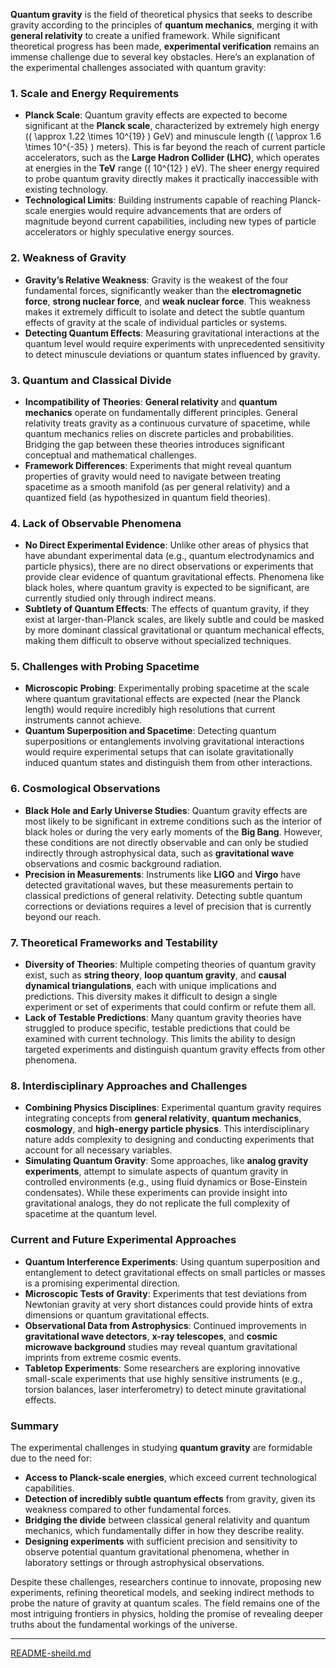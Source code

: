 **Quantum gravity** is the field of theoretical physics that seeks to describe gravity according to the principles of **quantum mechanics**, merging it with **general relativity** to create a unified framework. While significant theoretical progress has been made, **experimental verification** remains an immense challenge due to several key obstacles. Here’s an explanation of the experimental challenges associated with quantum gravity:

### 1. **Scale and Energy Requirements**
- **Planck Scale**: Quantum gravity effects are expected to become significant at the **Planck scale**, characterized by extremely high energy (\( \approx 1.22 \times 10^{19} \) GeV) and minuscule length (\( \approx 1.6 \times 10^{-35} \) meters). This is far beyond the reach of current particle accelerators, such as the **Large Hadron Collider (LHC)**, which operates at energies in the **TeV** range (\( 10^{12} \) eV). The sheer energy required to probe quantum gravity directly makes it practically inaccessible with existing technology.
- **Technological Limits**: Building instruments capable of reaching Planck-scale energies would require advancements that are orders of magnitude beyond current capabilities, including new types of particle accelerators or highly speculative energy sources.

### 2. **Weakness of Gravity**
- **Gravity’s Relative Weakness**: Gravity is the weakest of the four fundamental forces, significantly weaker than the **electromagnetic force**, **strong nuclear force**, and **weak nuclear force**. This weakness makes it extremely difficult to isolate and detect the subtle quantum effects of gravity at the scale of individual particles or systems.
- **Detecting Quantum Effects**: Measuring gravitational interactions at the quantum level would require experiments with unprecedented sensitivity to detect minuscule deviations or quantum states influenced by gravity.

### 3. **Quantum and Classical Divide**
- **Incompatibility of Theories**: **General relativity** and **quantum mechanics** operate on fundamentally different principles. General relativity treats gravity as a continuous curvature of spacetime, while quantum mechanics relies on discrete particles and probabilities. Bridging the gap between these theories introduces significant conceptual and mathematical challenges.
- **Framework Differences**: Experiments that might reveal quantum properties of gravity would need to navigate between treating spacetime as a smooth manifold (as per general relativity) and a quantized field (as hypothesized in quantum field theories).

### 4. **Lack of Observable Phenomena**
- **No Direct Experimental Evidence**: Unlike other areas of physics that have abundant experimental data (e.g., quantum electrodynamics and particle physics), there are no direct observations or experiments that provide clear evidence of quantum gravitational effects. Phenomena like black holes, where quantum gravity is expected to be significant, are currently studied only through indirect means.
- **Subtlety of Quantum Effects**: The effects of quantum gravity, if they exist at larger-than-Planck scales, are likely subtle and could be masked by more dominant classical gravitational or quantum mechanical effects, making them difficult to observe without specialized techniques.

### 5. **Challenges with Probing Spacetime**
- **Microscopic Probing**: Experimentally probing spacetime at the scale where quantum gravitational effects are expected (near the Planck length) would require incredibly high resolutions that current instruments cannot achieve.
- **Quantum Superposition and Spacetime**: Detecting quantum superpositions or entanglements involving gravitational interactions would require experimental setups that can isolate gravitationally induced quantum states and distinguish them from other interactions.

### 6. **Cosmological Observations**
- **Black Hole and Early Universe Studies**: Quantum gravity effects are most likely to be significant in extreme conditions such as the interior of black holes or during the very early moments of the **Big Bang**. However, these conditions are not directly observable and can only be studied indirectly through astrophysical data, such as **gravitational wave** observations and cosmic background radiation.
- **Precision in Measurements**: Instruments like **LIGO** and **Virgo** have detected gravitational waves, but these measurements pertain to classical predictions of general relativity. Detecting subtle quantum corrections or deviations requires a level of precision that is currently beyond our reach.

### 7. **Theoretical Frameworks and Testability**
- **Diversity of Theories**: Multiple competing theories of quantum gravity exist, such as **string theory**, **loop quantum gravity**, and **causal dynamical triangulations**, each with unique implications and predictions. This diversity makes it difficult to design a single experiment or set of experiments that could confirm or refute them all.
- **Lack of Testable Predictions**: Many quantum gravity theories have struggled to produce specific, testable predictions that could be examined with current technology. This limits the ability to design targeted experiments and distinguish quantum gravity effects from other phenomena.

### 8. **Interdisciplinary Approaches and Challenges**
- **Combining Physics Disciplines**: Experimental quantum gravity requires integrating concepts from **general relativity**, **quantum mechanics**, **cosmology**, and **high-energy particle physics**. This interdisciplinary nature adds complexity to designing and conducting experiments that account for all necessary variables.
- **Simulating Quantum Gravity**: Some approaches, like **analog gravity experiments**, attempt to simulate aspects of quantum gravity in controlled environments (e.g., using fluid dynamics or Bose-Einstein condensates). While these experiments can provide insight into gravitational analogs, they do not replicate the full complexity of spacetime at the quantum level.

### Current and Future Experimental Approaches
- **Quantum Interference Experiments**: Using quantum superposition and entanglement to detect gravitational effects on small particles or masses is a promising experimental direction.
- **Microscopic Tests of Gravity**: Experiments that test deviations from Newtonian gravity at very short distances could provide hints of extra dimensions or quantum gravitational effects.
- **Observational Data from Astrophysics**: Continued improvements in **gravitational wave detectors**, **x-ray telescopes**, and **cosmic microwave background** studies may reveal quantum gravitational imprints from extreme cosmic events.
- **Tabletop Experiments**: Some researchers are exploring innovative small-scale experiments that use highly sensitive instruments (e.g., torsion balances, laser interferometry) to detect minute gravitational effects.

### Summary
The experimental challenges in studying **quantum gravity** are formidable due to the need for:
- **Access to Planck-scale energies**, which exceed current technological capabilities.
- **Detection of incredibly subtle quantum effects** from gravity, given its weakness compared to other fundamental forces.
- **Bridging the divide** between classical general relativity and quantum mechanics, which fundamentally differ in how they describe reality.
- **Designing experiments** with sufficient precision and sensitivity to observe potential quantum gravitational phenomena, whether in laboratory settings or through astrophysical observations.

Despite these challenges, researchers continue to innovate, proposing new experiments, refining theoretical models, and seeking indirect methods to probe the nature of gravity at quantum scales. The field remains one of the most intriguing frontiers in physics, holding the promise of revealing deeper truths about the fundamental workings of the universe.


---

[README-sheild.md](https://t2m.io/RaOXmFN)
